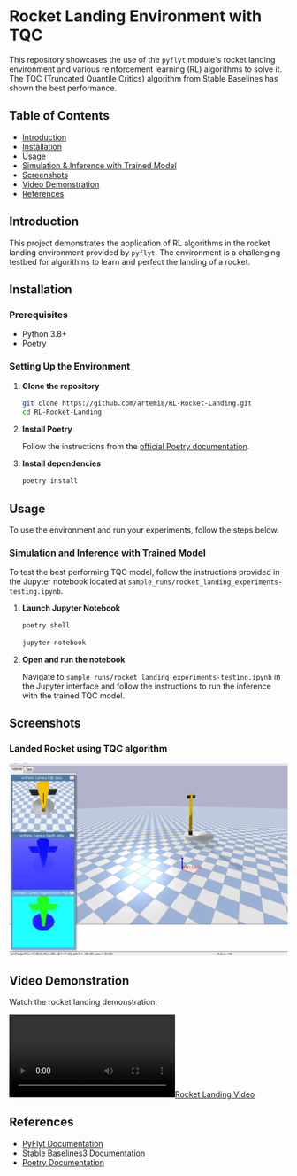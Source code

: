 # Rocket Landing Environment with TQC

This repository showcases the use of the `pyflyt` module's rocket landing environment and various reinforcement learning (RL) algorithms to solve it. The TQC (Truncated Quantile Critics) algorithm from Stable Baselines has shown the best performance.

## Table of Contents

- [Introduction](#introduction)
- [Installation](#installation)
- [Usage](#usage)
- [Simulation & Inference with Trained Model](#inference-with-trained-model)
- [Screenshots](#screenshots)
- [Video Demonstration](#video-demonstration)
- [References](#references)

## Introduction

This project demonstrates the application of RL algorithms in the rocket landing environment provided by `pyflyt`. The environment is a challenging testbed for algorithms to learn and perfect the landing of a rocket.

## Installation

### Prerequisites

- Python 3.8+
- Poetry

### Setting Up the Environment

1. **Clone the repository**

    ```bash
    git clone https://github.com/artemi8/RL-Rocket-Landing.git
    cd RL-Rocket-Landing
    ```

2. **Install Poetry**

    Follow the instructions from the [official Poetry documentation](https://python-poetry.org/docs/#installation).

3. **Install dependencies**

    ```bash
    poetry install
    ```

## Usage

To use the environment and run your experiments, follow the steps below.

### Simulation and Inference with Trained Model

To test the best performing TQC model, follow the instructions provided in the Jupyter notebook located at `sample_runs/rocket_landing_experiments-testing.ipynb`.

1. **Launch Jupyter Notebook**

    ```bash
    poetry shell
    ```
    ```bash
    jupyter notebook
    ```

2. **Open and run the notebook**

    Navigate to `sample_runs/rocket_landing_experiments-testing.ipynb` in the Jupyter interface and follow the instructions to run the inference with the trained TQC model.

## Screenshots

### Landed Rocket using TQC algorithm

![Training Progress](media/landed_1.png)

## Video Demonstration

Watch the rocket landing demonstration: 

<!-- ![Rocket Landing Video)](media/TQC_rocket_landing.mp4) -->
[![Rocket Landing Video](media/TQC_rocket_landing.mp4)](media/TQC_rocket_landing.mp4)


## References

- [PyFlyt Documentation](https://pyflyt.readthedocs.io/)
- [Stable Baselines3 Documentation](https://stable-baselines3.readthedocs.io/)
- [Poetry Documentation](https://python-poetry.org/docs/)
